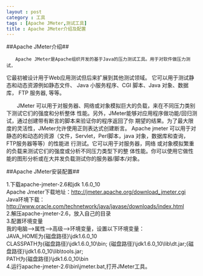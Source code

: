 ```yaml
---
layout : post
category : 工具
tags : [Apache JMeter,测试工具]
title : Apache JMeter介绍及配置
---
```


##Apache JMeter介绍##

    　　Apache JMeter是Apache组织开发的基于Java的压力测试工具。用于对软件做压力测试，
   它最初被设计用于Web应用测试但后来扩展到其他测试领域。 它可以用于测试静态和动态资源例如静态文件、
   Java 小服务程序、CGI 脚本、Java 对象、数据库， FTP 服务器, 等等。

   　　JMeter 可以用于对服务器、网络或对象模拟巨大的负载，来在不同压力类别下测试它们的强度和分析整体
   性能。另外，JMeter能够对应用程序做功能/回归测试，通过创建带有断言的脚本来验证你的程序返回了你
   期望的结果。为了最大限度的灵活性，JMeter允许使用正则表达式创建断言。 Apache jmeter 可以用于对
   静态的和动态的资源（文件，Servlet，Perl脚本，java 对象，数据库和查询，FTP服务器等等）的性能进
   行测试。它可以用于对服务器，网络 或对象模拟繁重的负载来测试它们的强度或分析不同压力类型下的整
   体性能。你可以使用它做性能的图形分析或在大并发负载测试你的服务器/脚本/对象。

##Apache JMeter安装配置##

   1.下载apache-jmeter-2.6和jdk 1.6.0_10<br>
   Apache Jmeter下载地址：http://jmeter.apache.org/download_jmeter.cgi <br>
   Java环境下载：http://www.oracle.com/technetwork/java/javase/downloads/index.html<br>
   2.解压apache-jmeter-2.6，放入自己的目录<br>
   3.配置环境变量<br>
   我的电脑—>属性—>高级—>环境变量，设置以下环境变量：<br>
   JAVA_HOME为{磁盘路径}\jdk1.6.0_10<br>
   CLASSPATH为{磁盘路径}\jdk1.6.0_10\bin; {磁盘路径}\jdk1.6.0_10\lib\dt.jar;{磁盘路径}\jdk1.6.0_10\lib\tools.jar;<br>
   PATH为{磁盘路径}\jdk1.6.0_10\bin<br>
   4.运行apache-jmeter-2.6\bin\jmeter.bat,打开JMeter工具。